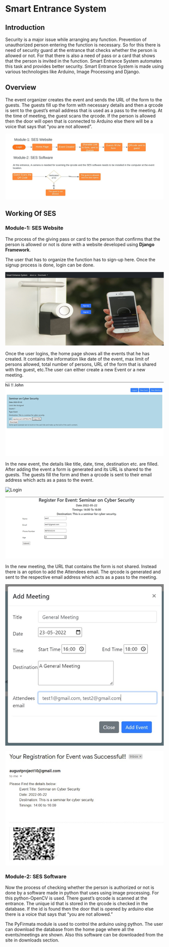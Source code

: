 # Smart Entrance System

## Introduction

Security is a major issue while arranging any function. Prevention of unauthorized person entering the function is necessary. So for this there is need of security guard at the entrance that checks whether the person is allowed or not. For that there is also a need of pass or a card that shows that the person is invited in the function. Smart Entrance System automates this task and provides better security. Smart Entrance System is made using various technologies like Arduino, Image Processing and Django.

## Overview

The event organizer creates the event and sends the URL of the form to the guests. The guests fill up the form with necessary details and then a qrcode is sent to the guest’s email address that is used as a pass to the meeting. At the time of meeting, the guest scans the qrcode. If the person is allowed then the door will open that is connected to Arduino else there will be a voice that says that “you are not allowed”.

![Overview](/Images/overview.jpeg)

## Working Of SES

### Module-1: SES Website

The process of the giving pass or card to the person that confirms that the person is allowed or not is done with a website developed using **Django Framework**.

The user that has to organize the function has to sign-up here. Once the signup process is done, login can be done.

![Login](/Images/1.jpg)

Once the user logins, the home page shows all the events that he has created. It contains the information like date of the
event, max limit of persons allowed, total number of persons, URL of the form that is shared with the guest, etc.The user can either create a new Event or a new meeting.

![Login](/Images/2.jpg)

In the new event, the details like title, date, time, destination etc. are filled. After adding the event a form is generated and its URL is shared to the guests. The guests fill the form and then a qrcode is sent to their email address which acts as a pass to the event.

![Login](/Images/3.jpg=250x250)

![Login](/Images/6.jpg)

In the new meeting, the URL that contains the form is not shared. Instead there is an option to add the Attendees email.
The qrcode is generated and sent to the respective email address which acts as a pass to the meeting.

![Login](/Images/4.jpg)

![Login](/Images/5.jpg)

### Module-2: SES Software

Now the process of checking whether the person is authorized or not is done by a software made in python that uses using
image processing. For this python-OpenCV is used. There guest’s qrcode is scanned at the entrance. The unique id that is
stored in the qrcode is checked in the database. If the id is found then the door that is opened by arduino else there is a voice that says that “you are not allowed.”

The PyFirmata module is used to control the arduino using python. The user can download the database from the home page where all the events/meetings are shown. Also this software can be downloaded from the site in downloads section.

